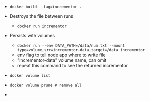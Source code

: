 - `docker build --tag=incrementor .`

- Destroys the file between runs

  - `docker run incrementor`

- Persists with volumes

  - `docker run --env DATA_PATH=/data/num.txt --mount type=volume,src=incrementor-data,target=/data incrementor`
  - env flag to tell node app where to write file
  - "incrementor-data" volume name, can omit
  - repeat this command to see the returned incrementor

- `docker volume list`
- `docker volume prune # remove all`
-
